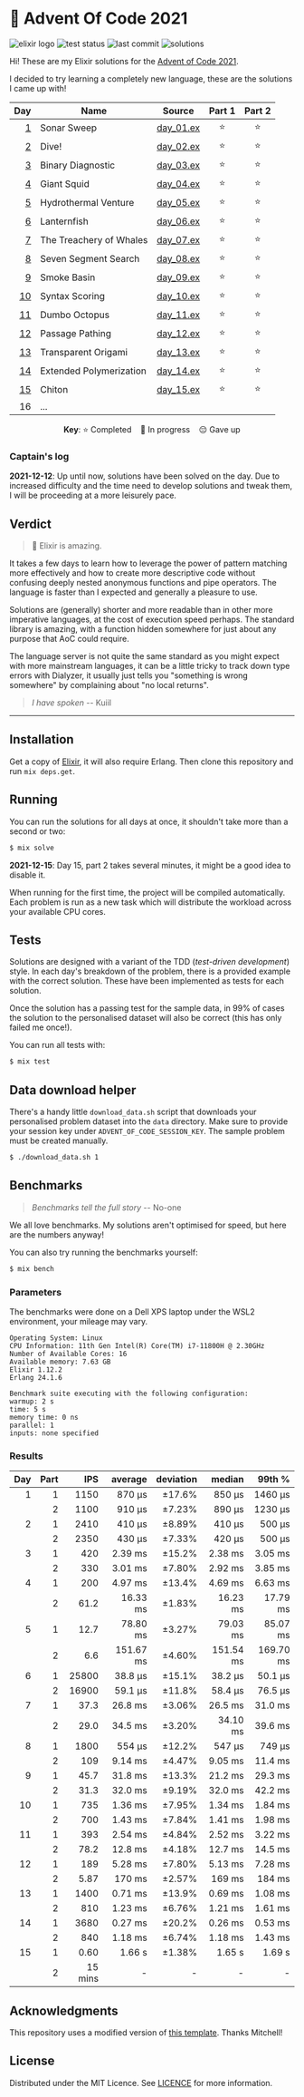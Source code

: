 # 🎄 Advent Of Code 2021

![elixir logo][elixir-badge] ![test status][test-badge] ![last commit][commit-badge] ![solutions](https://img.shields.io/badge/solutions-30/30-brightgreen?logo=star&style=for-the-badge)

Hi! These are my Elixir solutions for the [Advent of Code 2021][advent-of-code].

I decided to try learning a completely new language, these are the solutions I came up with!

<div align="center">

|       Day | Name                    | Source           | Part 1 | Part 2 |
| --------: | ----------------------- | ---------------- | :----: | :----: |
|  [1][p01] | Sonar Sweep             | [day_01.ex][s01] |   ⭐   |   ⭐   |
|  [2][p02] | Dive!                   | [day_02.ex][s02] |   ⭐   |   ⭐   |
|  [3][p03] | Binary Diagnostic       | [day_03.ex][s03] |   ⭐   |   ⭐   |
|  [4][p04] | Giant Squid             | [day_04.ex][s04] |   ⭐   |   ⭐   |
|  [5][p05] | Hydrothermal Venture    | [day_05.ex][s05] |   ⭐   |   ⭐   |
|  [6][p06] | Lanternfish             | [day_06.ex][s06] |   ⭐   |   ⭐   |
|  [7][p07] | The Treachery of Whales | [day_07.ex][s07] |   ⭐   |   ⭐   |
|  [8][p08] | Seven Segment Search    | [day_08.ex][s08] |   ⭐   |   ⭐   |
|  [9][p09] | Smoke Basin             | [day_09.ex][s09] |   ⭐   |   ⭐   |
| [10][p10] | Syntax Scoring          | [day_10.ex][s10] |   ⭐   |   ⭐   |
| [11][p11] | Dumbo Octopus           | [day_11.ex][s11] |   ⭐   |   ⭐   |
| [12][p12] | Passage Pathing         | [day_12.ex][s12] |   ⭐   |   ⭐   |
| [13][p13] | Transparent Origami     | [day_13.ex][s13] |   ⭐   |   ⭐   |
| [14][p14] | Extended Polymerization | [day_14.ex][s14] |   ⭐   |   ⭐   |
| [15][p15] | Chiton                  | [day_15.ex][s15] |   ⭐   |   ⭐   |
|        16 | ...                     |                  |        |        |

**Key**: ⭐ Completed &nbsp;&nbsp; 🎁 In progress &nbsp;&nbsp; 😔 Gave up

</div>

### Captain's log

**2021-12-12**: Up until now, solutions have been solved on the day. Due to increased difficulty and the time need to develop solutions and tweak them, I will be proceeding at a more leisurely pace.

## Verdict

> 🚀 Elixir is amazing.

It takes a few days to learn how to leverage the power of pattern matching more effectively and how to create more descriptive code without confusing deeply nested anonymous functions and pipe operators. The language is faster than I expected and generally a pleasure to use.

Solutions are (generally) shorter and more readable than in other more imperative languages, at the cost of execution speed perhaps. The standard library is amazing, with a function hidden somewhere for just about any purpose that AoC could require.

The language server is not quite the same standard as you might expect with more mainstream languages, it can be a little tricky to track down type errors with Dialyzer, it usually just tells you "something is wrong somewhere" by complaining about "no local returns".

> _I have spoken_ -- Kuiil

---

## Installation

Get a copy of [Elixir][elixir], it will also require Erlang. Then clone this repository and run `mix deps.get`.

## Running

You can run the solutions for all days at once, it shouldn't take more than a second or two:

```bash
$ mix solve
```

**2021-12-15**: Day 15, part 2 takes several minutes, it might be a good idea to disable it.

When running for the first time, the project will be compiled automatically. Each problem is run as a new task which will distribute the workload across your available CPU cores.

## Tests

Solutions are designed with a variant of the TDD (_test-driven development_) style. In each day's breakdown of the problem, there is a provided example with the correct solution. These have been implemented as tests for each solution.

Once the solution has a passing test for the sample data, in 99% of cases the solution to the personalised dataset will also be correct (this has only failed me once!).

You can run all tests with:

```bash
$ mix test
```

## Data download helper

There's a handy little `download_data.sh` script that downloads your personalised problem dataset into the `data` directory. Make sure to provide your session key under `ADVENT_OF_CODE_SESSION_KEY`. The sample problem must be created manually.

```bash
$ ./download_data.sh 1
```

## Benchmarks

> _Benchmarks tell the full story_ -- No-one

We all love benchmarks. My solutions aren't optimised for speed, but here are the numbers anyway!

You can also try running the benchmarks yourself:

```bash
$ mix bench
```

### Parameters

The benchmarks were done on a Dell XPS laptop under the WSL2 environment, your mileage may vary.

```text
Operating System: Linux
CPU Information: 11th Gen Intel(R) Core(TM) i7-11800H @ 2.30GHz
Number of Available Cores: 16
Available memory: 7.63 GB
Elixir 1.12.2
Erlang 24.1.6

Benchmark suite executing with the following configuration:
warmup: 2 s
time: 5 s
memory time: 0 ns
parallel: 1
inputs: none specified
```

### Results

| Day | Part |     IPS |   average | deviation |    median |    99th % |
| --: | ---: | ------: | --------: | --------: | --------: | --------: |
|   1 |    1 |    1150 |    870 μs |    ±17.6% |    850 μs |   1460 μs |
|     |    2 |    1100 |    910 μs |    ±7.23% |    890 μs |   1230 μs |
|   2 |    1 |    2410 |    410 μs |    ±8.89% |    410 μs |    500 μs |
|     |    2 |    2350 |    430 μs |    ±7.33% |    420 μs |    500 μs |
|   3 |    1 |     420 |   2.39 ms |    ±15.2% |   2.38 ms |   3.05 ms |
|     |    2 |     330 |   3.01 ms |    ±7.80% |   2.92 ms |   3.85 ms |
|   4 |    1 |     200 |   4.97 ms |    ±13.4% |   4.69 ms |   6.63 ms |
|     |    2 |    61.2 |  16.33 ms |    ±1.83% |  16.23 ms |  17.79 ms |
|   5 |    1 |    12.7 |  78.80 ms |    ±3.27% |  79.03 ms |  85.07 ms |
|     |    2 |     6.6 | 151.67 ms |    ±4.60% | 151.54 ms | 169.70 ms |
|   6 |    1 |   25800 |   38.8 μs |    ±15.1% |   38.2 μs |   50.1 μs |
|     |    2 |   16900 |   59.1 μs |    ±11.8% |   58.4 μs |   76.5 μs |
|   7 |    1 |    37.3 |   26.8 ms |    ±3.06% |   26.5 ms |   31.0 ms |
|     |    2 |    29.0 |   34.5 ms |    ±3.20% |  34.10 ms |   39.6 ms |
|   8 |    1 |    1800 |    554 μs |    ±12.2% |    547 μs |    749 μs |
|     |    2 |     109 |   9.14 ms |    ±4.47% |   9.05 ms |   11.4 ms |
|   9 |    1 |    45.7 |   31.8 ms |    ±13.3% |   21.2 ms |   29.3 ms |
|     |    2 |    31.3 |   32.0 ms |    ±9.19% |   32.0 ms |   42.2 ms |
|  10 |    1 |     735 |   1.36 ms |    ±7.95% |   1.34 ms |   1.84 ms |
|     |    2 |     700 |   1.43 ms |    ±7.84% |   1.41 ms |   1.98 ms |
|  11 |    1 |     393 |   2.54 ms |    ±4.84% |   2.52 ms |   3.22 ms |
|     |    2 |    78.2 |   12.8 ms |    ±4.18% |   12.7 ms |   14.5 ms |
|  12 |    1 |     189 |   5.28 ms |    ±7.80% |   5.13 ms |   7.28 ms |
|     |    2 |    5.87 |    170 ms |    ±2.57% |    169 ms |    184 ms |
|  13 |    1 |    1400 |   0.71 ms |    ±13.9% |   0.69 ms |   1.08 ms |
|     |    2 |     810 |   1.23 ms |    ±6.76% |   1.21 ms |   1.61 ms |
|  14 |    1 |    3680 |   0.27 ms |    ±20.2% |   0.26 ms |   0.53 ms |
|     |    2 |     840 |   1.18 ms |    ±6.74% |   1.18 ms |   1.43 ms |
|  15 |    1 |    0.60 |    1.66 s |    ±1.38% |    1.65 s |    1.69 s |
|     |    2 | 15 mins |         - |         - |         - |         - |

## Acknowledgments

This repository uses a modified version of [this template][template]. Thanks Mitchell!

## License

Distributed under the MIT Licence. See [LICENCE](LICENCE) for more information.

[elixir-badge]: https://img.shields.io/static/v1?label=&message=Elixir&logo=elixir&color=4B275F&style=for-the-badge
[test-badge]: https://img.shields.io/github/workflow/status/MarcusCemes/advent-of-code-2021/CI?label=TESTS&style=for-the-badge
[commit-badge]: https://img.shields.io/github/last-commit/MarcusCemes/advent-of-code-2021?style=for-the-badge
[advent-of-code]: https://adventofcode.com/
[elixir]: https://elixir-lang.org/
[template]: https://github.com/mhanberg/advent-of-code-elixir-starter
[p01]: https://adventofcode.com/2021/day/1
[p02]: https://adventofcode.com/2021/day/2
[p03]: https://adventofcode.com/2021/day/3
[p04]: https://adventofcode.com/2021/day/4
[p05]: https://adventofcode.com/2021/day/5
[p06]: https://adventofcode.com/2021/day/6
[p07]: https://adventofcode.com/2021/day/7
[p08]: https://adventofcode.com/2021/day/8
[p09]: https://adventofcode.com/2021/day/9
[p10]: https://adventofcode.com/2021/day/10
[p11]: https://adventofcode.com/2021/day/11
[p12]: https://adventofcode.com/2021/day/12
[p13]: https://adventofcode.com/2021/day/13
[p14]: https://adventofcode.com/2021/day/14
[p15]: https://adventofcode.com/2021/day/15
[s01]: lib/advent_of_code/day_01.ex
[s02]: lib/advent_of_code/day_02.ex
[s03]: lib/advent_of_code/day_03.ex
[s04]: lib/advent_of_code/day_04.ex
[s05]: lib/advent_of_code/day_05.ex
[s06]: lib/advent_of_code/day_06.ex
[s07]: lib/advent_of_code/day_07.ex
[s08]: lib/advent_of_code/day_08.ex
[s09]: lib/advent_of_code/day_09.ex
[s10]: lib/advent_of_code/day_10.ex
[s11]: lib/advent_of_code/day_11.ex
[s12]: lib/advent_of_code/day_12.ex
[s13]: lib/advent_of_code/day_13.ex
[s14]: lib/advent_of_code/day_14.ex
[s15]: lib/advent_of_code/day_15.ex

